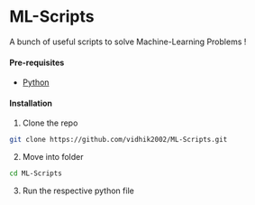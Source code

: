 # ML-Scripts

A bunch of useful scripts to solve Machine-Learning Problems !
#### Pre-requisites
- [Python](https://www.python.org/)
#### Installation

1. Clone the repo
```sh
git clone https://github.com/vidhik2002/ML-Scripts.git
```
2. Move into folder
```sh
cd ML-Scripts
```
3. Run the respective python file
